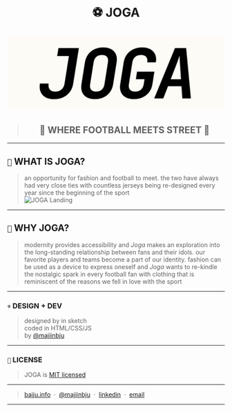 <h1 align="center">⚽️ JOGA</h1>

![JOGA Logo](assets/readme/readme.png)
---
> <h2 align="center">🥅 WHERE FOOTBALL MEETS STREET 🚧</h2>
---

## `📑` WHAT IS JOGA?
> an opportunity for fashion and football to meet. the two have always had very close ties with countless jerseys being re-designed every year since the beginning of the sport <br>
![JOGA Landing](assets/readme/readme.gif)
---
## `🧐` WHY JOGA?
> modernity provides accessibility and *Joga* makes an exploration into the long-standing relationship between fans and their idols. our favorite players and teams become a part of our identity. fashion can be used as a device to express oneself and *Joga* wants to re-kindle the nostalgic spark in every football fan with clothing that is reminiscent of the reasons we fell in love with the sport
---
### `⚜️` DESIGN + DEV
> designed by in sketch<br>
> coded in HTML/CSS/JS<br>
> by [@majiinbju](https://github.com/majiinbju) 
---
### `🪪` LICENSE
> JOGA is [MIT licensed](https://github.com/majiinbju/joga/blob/main/LICENSE)
---
> [bajju.info](https://www.bajju.info) &nbsp;&middot;&nbsp;
> [@majiinbju](https://github.com/majiinbju) &nbsp;&middot;&nbsp;
> [linkedin](https://www.linkedin.com/in/vivek-bajaj-4a8035152/) &nbsp;&middot;&nbsp;
> [email](mailto:hi@vivekbajaj.design)
---
